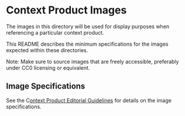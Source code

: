 # Context Product Images

The images in this directory will be used for display purposes when referencing a particular context product.

This README describes the minimum specifications for the images expected within these directories.

Note: Make sure to source images that are freely accessible, preferably under CC0 licensing or equivalent.

## Image Specifications

See the C[ontext Product Editorial Guidelines](https://docs.google.com/document/d/1wYDVgfeATYIdWxsQADsV5HjCwStrfob4N3WB8FcJQ2k/edit?usp=sharing) for details on the image specifications.

